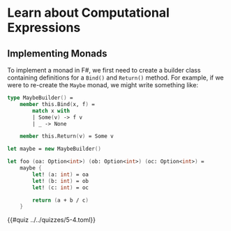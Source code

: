 # Learn about Computational Expressions

## Implementing Monads
To implement a monad in F#, we first need to create a builder class containing
definitions for a `Bind()` and `Return()` method. For example, if we were to
re-create the `Maybe` monad, we might write something like:

```fsharp
type MaybeBuilder() =
    member this.Bind(x, f) =
        match x with
        | Some(v) -> f v
        | _ -> None

    member this.Return(v) = Some v

let maybe = new MaybeBuilder()

let foo (oa: Option<int>) (ob: Option<int>) (oc: Option<int>) =
    maybe {
        let! (a: int) = oa
        let! (b: int) = ob
        let! (c: int) = oc

        return (a + b / c)
    }
```

{{#quiz ../../quizzes/5-4.toml}}
